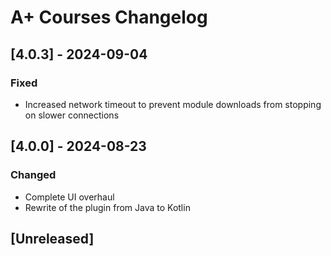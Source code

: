 <!-- Keep a Changelog guide -> https://keepachangelog.com -->

# A+ Courses Changelog

## [4.0.3] - 2024-09-04

### Fixed

- Increased network timeout to prevent module downloads from stopping on slower connections

## [4.0.0] - 2024-08-23

### Changed

- Complete UI overhaul
- Rewrite of the plugin from Java to Kotlin

## [Unreleased]
